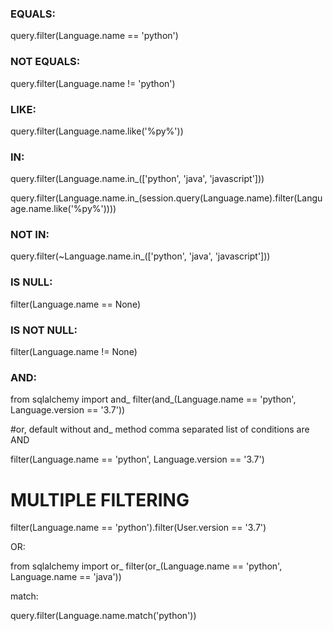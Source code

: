 ### EQUALS:

query.filter(Language.name == 'python')

### NOT EQUALS:

query.filter(Language.name != 'python')

### LIKE:

query.filter(Language.name.like('%py%'))

### IN:

query.filter(Language.name.in_(['python', 'java', 'javascript']))

query.filter(Language.name.in_(session.query(Language.name).filter(Language.name.like('%py%'))))

### NOT IN:

query.filter(~Language.name.in_(['python', 'java', 'javascript']))

### IS NULL:

filter(Language.name == None)

### IS NOT NULL:

filter(Language.name != None)

### AND:

from sqlalchemy import and_
filter(and_(Language.name == 'python', Language.version == '3.7'))

#or, default without and_ method comma separated list of conditions are AND

filter(Language.name == 'python', Language.version == '3.7')

# MULTIPLE FILTERING

filter(Language.name == 'python').filter(User.version == '3.7')

OR:

from sqlalchemy import or_
filter(or_(Language.name == 'python', Language.name == 'java'))

match:

query.filter(Language.name.match('python'))
